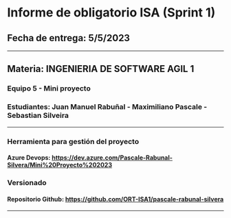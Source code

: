 # Informe de obligatorio ISA (Sprint 1) 
## Fecha de entrega: 5/5/2023

---------------------------------------------------------------------------

## Materia: INGENIERIA DE SOFTWARE AGIL 1

### Equipo 5 - Mini proyecto
### Estudiantes: Juan Manuel Rabuñal - Maximiliano Pascale - Sebastian Silveira
---------------------------------------------------------------------------

### Herramienta para gestión del proyecto
#### Azure Devops: https://dev.azure.com/Pascale-Rabunal-Silvera/Mini%20Proyecto%202023

### Versionado
#### Repositorio Github: https://github.com/ORT-ISA1/pascale-rabunal-silvera
---------------------------------------------------------------------------